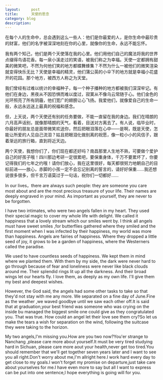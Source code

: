 ```yaml
---
layout:     post
title:      天使的思念
category: blog
description: 
---
```



在每个人的生命中，总会遇到这么一些人：他们是你最爱的人，是你生命中最珍贵的财富，他们的名字被深深地刻在你的心里，就像你的生命，永远不能忘怀。    

我有两个知己，他们是两个天使落在我的心里。他们用他们自己的魔法将我的世界点缀得鸟语花香。每一泉小溪走过的笑语，被我们称之为幸福。天使一定都拥有甜美的微笑吧，不然为何他们笑的地方都蝶舞蜂集？不然为什么一被他们的微笑渲染就变得快乐无比？天使是幸福的精灵，他们蒲公英的小伞下的地方就是幸福小花盛开的花园。那个地方，被西方人称之为天堂。

我们曾经有过难以统计的幸福种子，每一个种子播种的地方都被我们深深牢记。有他们在身边，黑夜从不因恐惧而难以度过，寂寞从不像乌云常随于心。他们金色的光环照亮了所有阴霾，他们宽广的翅膀让心飞扬。我爱他们，就像爱自己的生命一般，永远永远送上最真的祝福和感念。

但，上天说，两个天使还有别的任务要做，不能一直留在我的身边。我们在晴朗的六月高声话别，就像那晴朗的天气，看着，目送对方离去了。有人说，临毕业时，你最好的朋友总是面带微笑欢送你，然后把眼泪落在心中——是啊，既是天使，怎能让所爱的人见自己流泪？姑且把眼泪化做别离的祝愿，像一粒小小的风信子，跟着渐远的旅行箱，直到将近天边。

两个天使，我想你们了，你们现在都还好吗？南昌那里人生地不熟，可要做个爱护自己的好孩子哦！四川那边考研一定很累吧，要保重身体，千万不要累坏了，你要记得我们的七年之约哦！请你们放心，我在这里很好，每天都很努力地朝自己的目标前进——放心，赤脚的小孩一定不会忘记别离的誓言的，请好好保重……我还想说很多很多，但千言万语莫过于一句话，祝你们一切都好……

In our lives，there are always such people: they are someone you care most about and are the most precious treasure of your life. Their names are deeply engraved in your mind. As important as yourself, they are never to be forgotten.

I have two intimates, who were two angels fallen in my heart. They used their special magic to cover my whole life with delight. We called it happiness that a lovely stream which our smiles went by. I think all angels must have sweet smiles ,for butterflies gathered where they smiled and the first moment when I was infected by their happiness, my world was more than happiness. Angels are fairies of happiness. Where they dropped a little seed of joy, it grows to be a garden of happiness, where the Westerners called the paradise.

We used to have countless seeds of happiness. We kept them in mind where we planted them. With them by my side, the dark were never hard to go through because of fear and loneliness were never like black clouds around me. Their splendid rings lit up all the darkness. And their broad wings let our hearts fly. I love them, as deeply as my own life. I'll give them my best and deepest wishes.

However, the God said, the angels had some other tasks to take so that they'd not stay with me any more. We separated on a fine day of June.Fine as the weather ,we waved goodbye until we saw each other off.It is said that at graduation,your best friend was someone who was crying on the inside bu managed the biggest smile one could give as they congratulated you. That was true. How could an angel let their love see them cry?So let us make the tears a wish for separation on the wind, following the suitcase they were taking to the horizon.

My two angels,I'm missing you.How are you two now?You'er strange to Nanchang ,please care  more about yourself.It must be very tired studying hard in Sichuan, please care more aout your health,never get too tired.You should remember that we'll get together seven years later and I want to see you all right.Don't worry about me,I'm allright here.I work hard every day to get close to my goals.I won't forget my promise on departure,just take care about yourselves for me.I have even more to say but all I want to express can be put into one sentence,I hope everything is going will for you.
